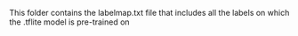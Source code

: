 This folder contains the labelmap.txt file that includes all the labels on which the .tflite model is pre-trained on
